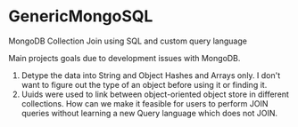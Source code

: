 # GenericMongoSQL
MongoDB Collection Join using SQL and custom query language

Main projects goals due to development issues with MongoDB.
1. Detype the data into String and Object Hashes and Arrays only. I don't want to figure out the type of an object before using it or finding it.
2. Uuids were used to link between object-oriented object store in different collections. How can we make it feasible for users to perform JOIN queries without learning a new Query language which does not JOIN.
